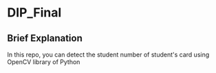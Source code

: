 # DIP_Final

## Brief Explanation

In this repo, you can detect the student number of student's card using OpenCV library of Python